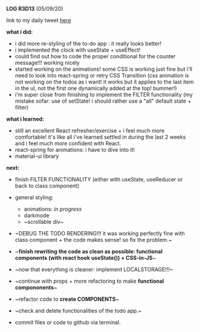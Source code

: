 **LOG R3D13** (05/09/20)

link to my daily tweet [here](https://twitter.com/Nightcoder2/status/1302118994766426118)


**what i did:**

- i did more re-styling of the to-do app : it really looks better!
- i implemented the clock with useState + useEffect!
- could find out how to code the proper conditional for the counter message!!! working nicely
- started working on the animations! some CSS is working just fine but i'll need to look into react-spring or retry CSS Transition (css animation is not working on the todos as i want! it works but it applies to the last item in the ul, not the first one dynamically added at the top! bummer!)
- i'm super close from finishing to implement the FILTER functionality (my mistake sofar: use of setState! i should rather use a "all" default state + filter)

**what i learned:**

- still an excellent React refresher/exercise + i feel much more comfortable! it's like all i've learned settled in during the last 2 weeks and i feel much more confident with React.
- react-spring for animations: i have to dive into it!
- material-ui library 

**next:**

- finish FILTER FUNCTIONALITY (either with useState, useReducer or back to class component)
- general styling:
  - animations: *in progress*
  - darkmode
  - ~scrollable div~

  
- ~DEBUG THE TODO RENDERING!!! it was working perfectly fine with class component + the code makes sense! so fix the problem.~  
- ~**finish rewriting the code as clean as possible: functional components (with react hook useState()) + CSS-in-JS**~
- ~now that everything is cleaner: implement LOCALSTORAGE!!!~ 
- ~continue with props + more refactoring to make **functional compononents**~
- ~refactor code to **create COMPONENTS**~
- ~check and delete functionalities of the todo app.~
- commit files or code to github via terminal. 

 
